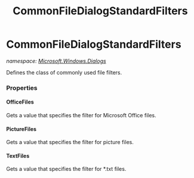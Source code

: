 ﻿---
title: CommonFileDialogStandardFilters
---

# CommonFileDialogStandardFilters
_namespace: [Microsoft.Windows.Dialogs](N-Microsoft.Windows.Dialogs.html)_

Defines the class of commonly used file filters.



### Properties

#### OfficeFiles
Gets a value that specifies the filter for Microsoft Office files.
#### PictureFiles
Gets a value that specifies the filter for picture files.
#### TextFiles
Gets a value that specifies the filter for *.txt files.

